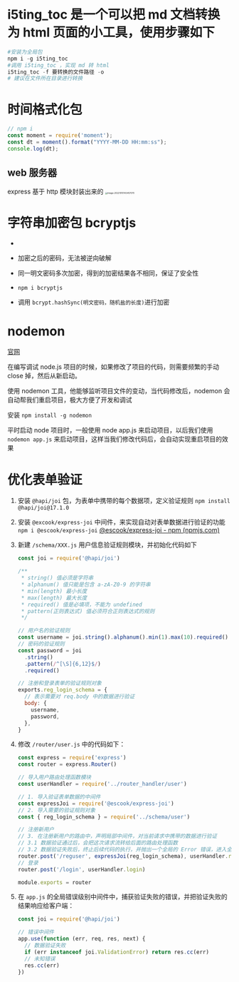 # i5ting_toc 是一个可以把 md 文档转换为 html 页面的小工具，使用步骤如下

```powershell
#安装为全局包
npm i -g i5ting_toc 
#调用 i5ting_toc ，实现 md 转 html
i5ting_toc -f 要转换的文件路径 -o
# 建议在文件所在目录进行转换
```

# 时间格式化包

```js
// npm i 
const moment = require('moment');
const dt = moment().format("YYYY-MM-DD HH:mm:ss");
console.log(dt);
```

## web 服务器

express 基于 http 模块封装出来的
<img src="https://sm-1301822562.cos.ap-nanjing.myqcloud.com/myTypora/image-20221010143457070.png" alt="image-20221010143457070" style="zoom:33%;" />





# 字符串加密包 bcryptjs

- 

- 加密之后的密码，无法被逆向破解
- 同一明文密码多次加密，得到的加密结果各不相同，保证了安全性
- `npm i bcryptjs`
- 调用 `bcrypt.hashSync(明文密码，随机盐的长度)`进行加密





# nodemon

 [官网](https://www.npmjs.com/package/nodemon/) 

在编写调试 node.js 项目的时候，如果修改了项目的代码，则需要频繁的手动 close 掉，然后从新启动。

使用 nodemon 工具，他能够监听项目文件的变动，当代码修改后，nodemon 会自动帮我们重启项目，极大方便了开发和调试

安装 `npm install -g nodemon`

平时启动 node 项目时，一般使用 node app.js 来启动项目，以后我们使用 `nodemon app.js` 来启动项目，这样当我们修改代码后，会自动实现重启项目的效果





# 优化表单验证

1. 安装 `@hapi/joi` 包，为表单中携带的每个数据项，定义验证规则 `npm install @hapi/joi@17.1.0`

2. 安装 `@excook/express-joi` 中间件，来实现自动对表单数据进行验证的功能 `npm i @escook/express-joi` [@escook/express-joi - npm (npmjs.com)](https://www.npmjs.com/package/@escook/express-joi)

3. 新建 `/schema/XXX.js` 用户信息验证规则模块，并初始化代码如下

   ```js
   const joi = require('@hapi/joi')
   
   /**
    * string() 值必须是字符串
    * alphanum() 值只能是包含 a-zA-Z0-9 的字符串
    * min(length) 最小长度
    * max(length) 最大长度
    * required() 值是必填项，不能为 undefined
    * pattern(正则表达式) 值必须符合正则表达式的规则
    */
   
   // 用户名的验证规则
   const username = joi.string().alphanum().min(1).max(10).required()
   // 密码的验证规则
   const password = joi
     .string()
     .pattern(/^[\S]{6,12}$/)
     .required()
   
   // 注册和登录表单的验证规则对象
   exports.reg_login_schema = {
     // 表示需要对 req.body 中的数据进行验证
     body: {
       username,
       password,
     },
   }
   ```

4. 修改 `/router/user.js` 中的代码如下：

   ```js
   const express = require('express')
   const router = express.Router()
   
   // 导入用户路由处理函数模块
   const userHandler = require('../router_handler/user')
   
   // 1. 导入验证表单数据的中间件
   const expressJoi = require('@escook/express-joi')
   // 2. 导入需要的验证规则对象
   const { reg_login_schema } = require('../schema/user')
   
   // 注册新用户
   // 3. 在注册新用户的路由中，声明局部中间件，对当前请求中携带的数据进行验证
   // 3.1 数据验证通过后，会把这次请求流转给后面的路由处理函数
   // 3.2 数据验证失败后，终止后续代码的执行，并抛出一个全局的 Error 错误，进入全局错误级别中间件中进行处理
   router.post('/reguser', expressJoi(reg_login_schema), userHandler.regUser)
   // 登录
   router.post('/login', userHandler.login)
   
   module.exports = router
   ```

5. 在 `app.js` 的全局错误级别中间件中，捕获验证失败的错误，并把验证失败的结果响应给客户端：

   ```js
   const joi = require('@hapi/joi')
   
   // 错误中间件
   app.use(function (err, req, res, next) {
     // 数据验证失败
     if (err instanceof joi.ValidationError) return res.cc(err)
     // 未知错误
     res.cc(err)
   })
   
   ```

   











# 
